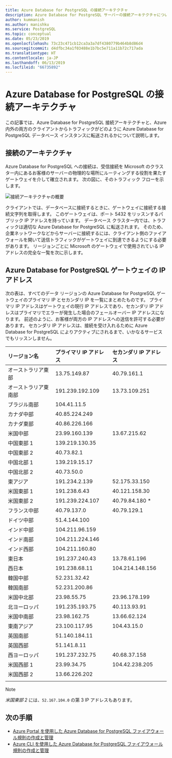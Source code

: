 ```yaml
---
title: Azure Database for PostgreSQL の接続アーキテクチャ
description: Azure Database for PostgreSQL サーバーの接続アーキテクチャについて説明します。
author: kummanish
ms.author: manishku
ms.service: PostgreSQL
ms.topic: conceptual
ms.date: 05/23/2019
ms.openlocfilehash: 73c23c471cb12ca3a3a7df4380779b464b8d86d4
ms.sourcegitcommit: d4dfbc34a1f03488e1b7bc5e711a11b72c717ada
ms.translationtype: HT
ms.contentlocale: ja-JP
ms.lasthandoff: 06/13/2019
ms.locfileid: "66735892"
---
```

# <a name="connectivity-architecture-in-azure-database-for-postgresql"></a>Azure Database for PostgreSQL の接続アーキテクチャ
この記事では、Azure Database for PostgreSQL 接続アーキテクチャと、Azure 内外の両方のクライアントからトラフィックがどのように Azure Database for PostgreSQL データベース インスタンスに転送されるかについて説明します。

## <a name="connectivity-architecture"></a>接続のアーキテクチャ
Azure Database for PostgreSQL への接続は、受信接続を Microsoft のクラスター内にあるお客様のサーバーの物理的な場所にルーティングする役割を果たすゲートウェイを介して確立されます。 次の図に、そのトラフィック フローを示します。

![接続アーキテクチャの概要](./media/concepts-connectivity-architecture/connectivity-architecture-overview-proxy.png)

クライアントでは、データベースに接続するときに、ゲートウェイに接続する接続文字列を取得します。 このゲートウェイは、ポート 5432 をリッスンするパブリック IP アドレスを持っています。 データベース クラスター内では、トラフィックは適切な Azure Database for PostgreSQL に転送されます。 そのため、企業ネットワークなどからサーバーに接続するには、クライアント側のファイアウォールを開いて送信トラフィックがゲートウェイに到達できるようにする必要があります。 リージョンごとに Microsoft のゲートウェイで使用されている IP アドレスの完全な一覧を次に示します。

## <a name="azure-database-for-postgresql-gateway-ip-addresses"></a>Azure Database for PostgreSQL ゲートウェイの IP アドレス
次の表は、すべてのデータ リージョンの Azure Database for PostgreSQL ゲートウェイのプライマリ IP とセカンダリ IP を一覧にまとめたものです。 プライマリ IP アドレスはゲートウェイの現行 IP アドレスであり、セカンダリ IP アドレスはプライマリでエラーが発生した場合のフェールオーバー IP アドレスになります。 前述のように、お客様が両方の IP アドレスへの送信を許可する必要があります。 セカンダリ IP アドレスは、接続を受け入れるために Azure Database for PostgreSQL によりアクティブにされるまで、いかなるサービスでもリッスンしません。

| **リージョン名** | **プライマリ IP アドレス** | **セカンダリ IP アドレス** |
|:----------------|:-------------|:------------------------|
| オーストラリア東部 | 13.75.149.87 | 40.79.161.1 |
| オーストラリア東南部 | 191.239.192.109 | 13.73.109.251 |
| ブラジル南部 | 104.41.11.5 | |
| カナダ中部 | 40.85.224.249 | |
| カナダ東部 | 40.86.226.166 | |
| 米国中部 | 23.99.160.139 | 13.67.215.62 |
| 中国東部 1 | 139.219.130.35 | |
| 中国東部 2 | 40.73.82.1 | |
| 中国北部 1 | 139.219.15.17 | |
| 中国北部 2 | 40.73.50.0 | |
| 東アジア | 191.234.2.139 | 52.175.33.150 |
| 米国東部 1 | 191.238.6.43 | 40.121.158.30 |
| 米国東部 2 | 191.239.224.107 | 40.79.84.180 * |
| フランス中部 | 40.79.137.0 | 40.79.129.1 |
| ドイツ中部 | 51.4.144.100 | |
| インド中部 | 104.211.96.159 | |
| インド南部 | 104.211.224.146 | |
| インド西部 | 104.211.160.80 | |
| 東日本 | 191.237.240.43 | 13.78.61.196 |
| 西日本 | 191.238.68.11 | 104.214.148.156 |
| 韓国中部 | 52.231.32.42 | |
| 韓国南部 | 52.231.200.86 |  |
| 米国中北部 | 23.98.55.75 | 23.96.178.199 |
| 北ヨーロッパ | 191.235.193.75 | 40.113.93.91 |
| 米国中南部 | 23.98.162.75 | 13.66.62.124 |
| 東南アジア | 23.100.117.95 | 104.43.15.0 |
| 英国南部 | 51.140.184.11 | |
| 英国西部 | 51.141.8.11| |
| 西ヨーロッパ | 191.237.232.75 | 40.68.37.158 |
| 米国西部 1 | 23.99.34.75 | 104.42.238.205 |
| 米国西部 2 | 13.66.226.202 | |
||||

> [!NOTE]
> *米国東部 2* には、`52.167.104.0` の第 3 IP アドレスもあります。

## <a name="next-steps"></a>次の手順

* [Azure Portal を使用した Azure Database for PostgreSQL ファイアウォール規則の作成と管理](./howto-manage-firewall-using-portal.md)
* [Azure CLI を使用した Azure Database for PostgreSQL ファイアウォール規則の作成と管理](./howto-manage-firewall-using-cli.md)
